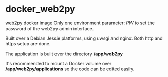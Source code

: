# docker_web2py
[web2py](http://www.web2py.com) docker image
Only one environment parameter:
_PW_
to set the password of the web2py admin interface.

Built over a Debian Jessie platforms, using uwsgi and nginx.
Both http and https setup are done.

The application is built over the directory
**/app/web2py**

It's recommended to mount a Docker volume over
**/app/web2py/applications**
so the code can be edited easily.


